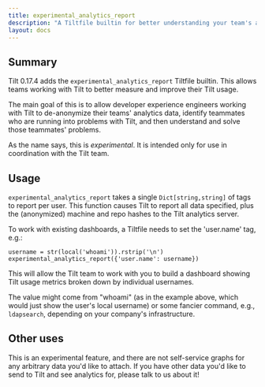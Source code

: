 ```yaml
---
title: experimental_analytics_report
description: "A Tiltfile builtin for better understanding your team's analytics"
layout: docs
---
```

## Summary
Tilt 0.17.4 adds the `experimental_analytics_report` Tiltfile builtin. This allows teams working with Tilt to better measure and improve their Tilt usage.

The main goal of this is to allow developer experience engineers working with Tilt to de-anonymize their teams' analytics data, identify teammates who are running into problems with Tilt, and then understand and solve those teammates' problems.

As the name says, this is *experimental*. It is intended only for use in coordination with the Tilt team.

## Usage
`experimental_analytics_report` takes a single `Dict[string,string]` of tags to report per user. This function causes Tilt to report all data specified, plus the (anonymized) machine and repo hashes to the Tilt analytics server.

To work with existing dashboards, a Tiltfile needs to set the 'user.name' tag, e.g.:
```
username = str(local('whoami')).rstrip('\n')
experimental_analytics_report({'user.name': username})
```

This will allow the Tilt team to work with you to build a dashboard showing Tilt usage metrics broken down by individual usernames.

The value might come from "whoami" (as in the example above, which would just show the user's local username) or some fancier command, e.g., `ldapsearch`, depending on your company's infrastructure.

## Other uses
This is an experimental feature, and there are not self-service graphs for any arbitrary data you'd like to attach. If you have other data you'd like to send to Tilt and see analytics for, please talk to us about it!
